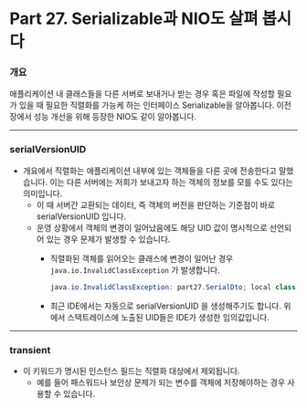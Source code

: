 # Part 27. Serializable과 NIO도 살펴 봅시다

### 개요

애플리케이션 내 클래스들을 다른 서버로 보내거나 받는 경우 혹은 파일에 작성할 필요가 있을 때 필요한 직렬화를 가능케 하는 인터페이스 Serializable을 알아봅니다. 이전 장에서 성능 개선을 위해 등장한 NIO도 같이 알아봅니다.

---

### serialVersionUID

- 개요에서 직렬화는 애플리케이션 내부에 있는 객체들을 다른 곳에 전송한다고 말했습니다. 이는 다른 서버에는 저희가 보내고자 하는 객체의 정보를 모를 수도 있다는 의미입니다.
    - 이 때 서버간 교환되는 데이터, 즉 객체의 버전을 판단하는 기준점이 바로 serialVersionUID 입니다.
    - 운영 상황에서 객체의 변경이 일어났음에도 해당 UID 값이 명시적으로 선언되어 있는 경우 문제가 발생할 수 있습니다.
        - 직렬화된 객체를 읽어오는 클래스에 변경이 일어난 경우 `java.io.InvalidClassException` 가 발생합니다.
            
            ```java
            java.io.InvalidClassException: part27.SerialDto; local class incompatible: stream classdesc serialVersionUID = -472947747300743388, local class serialVersionUID = 446293548755684409
            ```
            
        - 최근 IDE에서는 자동으로 serialVersionUID 을 생성해주기도 합니다. 위에서 스택트레이스에 노출된 UID들은 IDE가 생성한 임의값입니다.

---

### transient

- 이 키워드가 명시된 인스턴스 필드는 직렬화 대상에서 제외됩니다.
    - 예를 들어 패스워드나 보안상 문제가 되는 변수를 객체에 저장해야하는 경우 사용할 수 있습니다.

